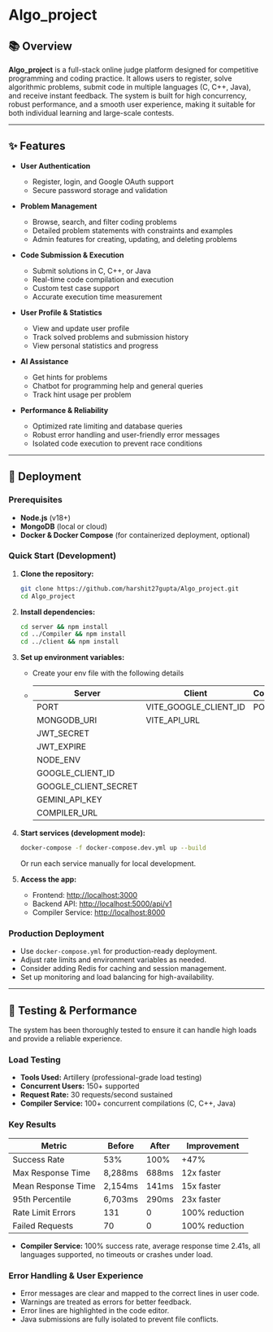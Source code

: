 # Algo_project

## 📚 Overview

**Algo_project** is a full-stack online judge platform designed for competitive programming and coding practice. It allows users to register, solve algorithmic problems, submit code in multiple languages (C, C++, Java), and receive instant feedback. The system is built for high concurrency, robust performance, and a smooth user experience, making it suitable for both individual learning and large-scale contests.

---

## ✨ Features

- **User Authentication**
  - Register, login, and Google OAuth support
  - Secure password storage and validation

- **Problem Management**
  - Browse, search, and filter coding problems
  - Detailed problem statements with constraints and examples
  - Admin features for creating, updating, and deleting problems

- **Code Submission & Execution**
  - Submit solutions in C, C++, or Java
  - Real-time code compilation and execution
  - Custom test case support
  - Accurate execution time measurement

- **User Profile & Statistics**
  - View and update user profile
  - Track solved problems and submission history
  - View personal statistics and progress

- **AI Assistance**
  - Get hints for problems
  - Chatbot for programming help and general queries
  - Track hint usage per problem

- **Performance & Reliability**
  - Optimized rate limiting and database queries
  - Robust error handling and user-friendly error messages
  - Isolated code execution to prevent race conditions

---

## 🚀 Deployment

### Prerequisites

- **Node.js** (v18+)
- **MongoDB** (local or cloud)
- **Docker & Docker Compose** (for containerized deployment, optional)

### Quick Start (Development)

1. **Clone the repository:**
   ```bash
   git clone https://github.com/harshit27gupta/Algo_project.git
   cd Algo_project
   ```

2. **Install dependencies:**
   ```bash
   cd server && npm install
   cd ../Compiler && npm install
   cd ../client && npm install
   ```

3. **Set up environment variables:**
   - Create your env file with the following details
   - | Server                | Client                | Compiler      | 
     |-----------------------|-----------------------|---------------|
     | PORT                  | VITE_GOOGLE_CLIENT_ID | PORT          |
     | MONGODB_URI           | VITE_API_URL          |               | 
     | JWT_SECRET            |                       |               | 
     | JWT_EXPIRE            |                       |               | 
     | NODE_ENV              |                       |               | 
     | GOOGLE_CLIENT_ID      |                       |               | 
     | GOOGLE_CLIENT_SECRET  |                       |               |
     | GEMINI_API_KEY        |                       |               |
     | COMPILER_URL          |                       |               |


4. **Start services (development mode):**
   ```bash
   docker-compose -f docker-compose.dev.yml up --build
   ```
   Or run each service manually for local development.

5. **Access the app:**
   - Frontend: [http://localhost:3000](http://localhost:3000)
   - Backend API: [http://localhost:5000/api/v1](http://localhost:5000/api/v1)
   - Compiler Service: [http://localhost:8000](http://localhost:8000)

### Production Deployment

- Use `docker-compose.yml` for production-ready deployment.
- Adjust rate limits and environment variables as needed.
- Consider adding Redis for caching and session management.
- Set up monitoring and load balancing for high-availability.

---

## 🧪 Testing & Performance

The system has been thoroughly tested to ensure it can handle high loads and provide a reliable experience.

### Load Testing

- **Tools Used:** Artillery (professional-grade load testing)
- **Concurrent Users:** 150+ supported
- **Request Rate:** 30 requests/second sustained
- **Compiler Service:** 100+ concurrent compilations (C, C++, Java)

### Key Results

| Metric                | Before         | After         | Improvement         |
|-----------------------|---------------|---------------|---------------------|
| Success Rate          | 53%           | 100%          | +47%                |
| Max Response Time     | 8,288ms       | 688ms         | 12x faster          |
| Mean Response Time    | 2,154ms       | 141ms         | 15x faster          |
| 95th Percentile       | 6,703ms       | 290ms         | 23x faster          |
| Rate Limit Errors     | 131           | 0             | 100% reduction      |
| Failed Requests       | 70            | 0             | 100% reduction      |

- **Compiler Service:** 100% success rate, average response time 2.41s, all languages supported, no timeouts or crashes under load.

### Error Handling & User Experience

- Error messages are clear and mapped to the correct lines in user code.
- Warnings are treated as errors for better feedback.
- Error lines are highlighted in the code editor.
- Java submissions are fully isolated to prevent file conflicts.
